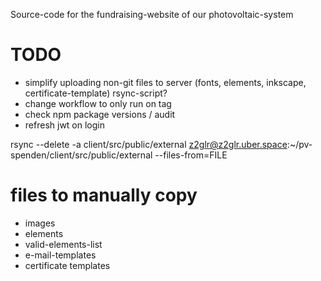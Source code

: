 Source-code for the fundraising-website of our photovoltaic-system

# TODO
- simplify uploading non-git files to server (fonts, elements, inkscape, certificate-template) rsync-script?
- change workflow to only run on tag
- check npm package versions / audit
- refresh jwt on login

rsync --delete -a client/src/public/external z2glr@z2glr.uber.space:~/pv-spenden/client/src/public/external
--files-from=FILE

# files to manually copy
- images
- elements
- valid-elements-list
- e-mail-templates
- certificate templates